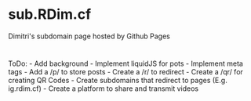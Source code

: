 # sub.RDim.cf
Dimitri's subdomain page hosted by Github Pages
#
ToDo:
    - Add background
    - Implement liquidJS for pots
    - Implement meta tags
    - Add a /p/ to store posts
    - Create a /r/ to redirect
    - Create a /qr/ for creating QR Codes
    - Create subdomains that redirect to pages (E.g. ig.rdim.cf)
    - Create a platform to share and transmit videos